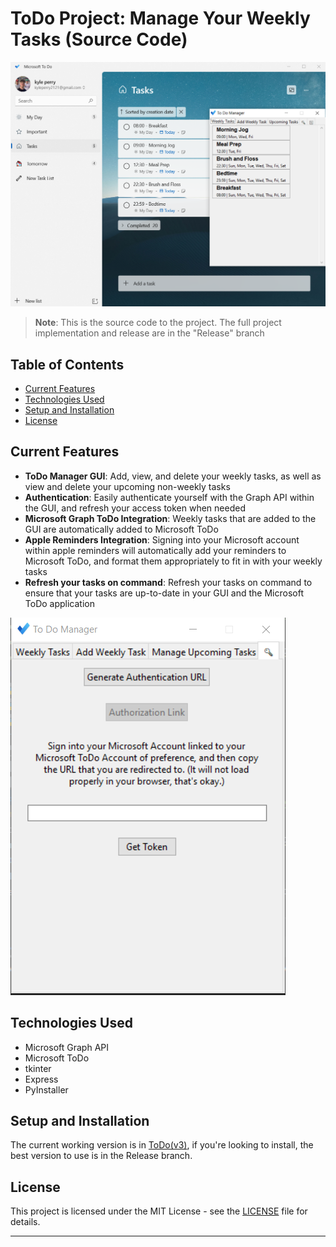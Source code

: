 # ToDo Project: Manage Your Weekly Tasks (Source Code)

![Project Banner](ToDo(v3)\resources\todo.PNG)


> **Note**: This is the source code to the project. The full project implementation and release are in the "Release" branch

## Table of Contents
- [Current Features](#current-features)
- [Technologies Used](#technologies-used)
- [Setup and Installation](#setup-and-installation)
- [License](#license)

## Current Features
- **ToDo Manager GUI**: Add, view, and delete your weekly tasks, as well as view and delete your upcoming non-weekly tasks
- **Authentication**: Easily authenticate yourself with the Graph API within the GUI, and refresh your access token when needed
- **Microsoft Graph ToDo Integration**: Weekly tasks that are added to the GUI are automatically added to Microsoft ToDo
- **Apple Reminders Integration**: Signing into your Microsoft account within apple reminders will automatically add your reminders to Microsoft ToDo, and format them appropriately to fit in with your weekly tasks
- **Refresh your tasks on command**: Refresh your tasks on command to ensure that your tasks are up-to-date in your GUI and the Microsoft ToDo application

![Current Feature Image](ToDo(v3)/resources/auth.png)

## Technologies Used
- Microsoft Graph API
- Microsoft ToDo
- tkinter
- Express
- PyInstaller

## Setup and Installation
The current working version is in [ToDo(v3)](ToDo(v3)), if you're looking to install, the best version to use is in the Release branch.

## License

This project is licensed under the MIT License - see the [LICENSE](LICENSE) file for details.

---
